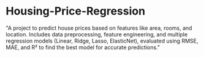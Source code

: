 # Housing-Price-Regression
"A project to predict house prices based on features like area, rooms, and location. Includes data preprocessing, feature engineering, and multiple regression models (Linear, Ridge, Lasso, ElasticNet), evaluated using RMSE, MAE, and R² to find the best model for accurate predictions."
